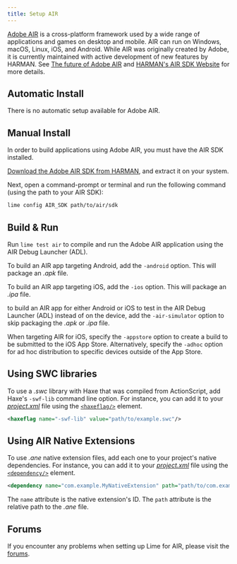 ```yaml
---
title: Setup AIR
---
```


[Adobe AIR](https://airsdk.dev) is a cross-platform framework used by a wide range of applications and games on desktop and mobile. AIR can run on Windows, macOS, Linux, iOS, and Android. While AIR was originally created by Adobe, it is currently maintained with active development of new features by HARMAN. See [The future of Adobe AIR](https://theblog.adobe.com/the-future-of-adobe-air/) and [HARMAN's AIR SDK Website](https://airsdk.dev) for more details.

## Automatic Install

There is no automatic setup available for Adobe AIR.

## Manual Install

In order to build applications using Adobe AIR, you must have the AIR SDK installed.

[Download the Adobe AIR SDK from HARMAN](https://airsdk.harman.com/download), and extract it on your system.

Next, open a command-prompt or terminal and run the following command (using the path to your AIR SDK):

```sh
lime config AIR_SDK path/to/air/sdk
```

## Build & Run

Run `lime test air` to compile and run the Adobe AIR application using the AIR Debug Launcher (ADL).

To build an AIR app targeting Android, add the `-android` option. This will package an _.apk_ file.

To build an AIR app targeting iOS, add the `-ios` option. This will package an _.ipa_ file.

to build an AIR app for either Android or iOS to test in the AIR Debug Launcher (ADL) instead of on the device, add the `-air-simulator` option to skip packaging the _.apk_ or _.ipa_ file.

When targeting AIR for iOS, specify the `-appstore` option to create a build to be submitted to the iOS App Store. Alternatively, specify the `-adhoc` option for ad hoc distribution to specific devices outside of the App Store.

## Using SWC libraries

To use a _.swc_ library with Haxe that was compiled from ActionScript, add Haxe's `-swf-lib` command line option. For instance, you can add it to your [_project.xml_](../../project-files/xml-format/) file using the [`<haxeflag/>`](../../project-files/xml-format/#haxeflag) element.

```xml
<haxeflag name="-swf-lib" value="path/to/example.swc"/>
```

## Using AIR Native Extensions

To use _.ane_ native extension files, add each one to your project's native dependencies. For instance, you can add it to your [_project.xml_](../../project-files/xml-format/) file using the [`<dependency/>`](../../project-files/xml-format/#dependency) element.

```xml
<dependency name="com.example.MyNativeExtension" path="path/to/com.example.MyNativeExtension.ane" if="air"/>
```

The `name` attribute is the native extension's ID. The `path` attribute is the relative path to the _.ane_ file.

## Forums

If you encounter any problems when setting up Lime for AIR, please visit the [forums](http://community.openfl.org/c/help).
